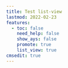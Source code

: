 ```yaml
---
title: Test list-view
lastmod: 2022-02-23
features:
  - toc: false
    need_help: false
    show_ays: false
    promote: true
    list_view: true
cmsedit: true
---
```

